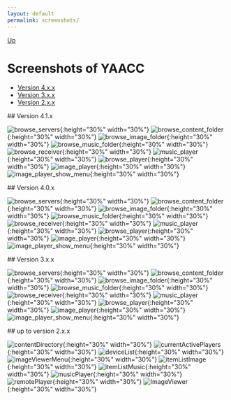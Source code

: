 ```yaml
---
layout: default
permalink: screenshots/
---
```

[Up]({{site.baseurl}}/)

# Screenshots of YAACC

- [Version 4.x.x](#4.x.x)
- [Version 3.x.x](#3.x.x)
- [Version 2.x.x](#2.x.x)

<div id='4.1.x.'/>
## Version 4.1.x

![browse_servers](./4.1.x/browse_servers.png){:height="30%" width="30%"}
![browse_content_folder](./4.1.x/browse_content_folder.png){:height="30%" width="30%"}
![browse_image_folder](./4.1.x/browse_image_folder.png){:height="30%" width="30%"}
![browse_music_folder](./4.1.x/browse_music_folder.png){:height="30%" width="30%"}
![browse_receiver](./4.1.x/browse_receiver.png){:height="30%" width="30%"}
![music_player](./4.1.x/music_player.png){:height="30%" width="30%"}
![browse_player](./4.1.x/browse_player.png){:height="30%" width="30%"}
![image_player](./4.1.x/image_player.png){:height="30%" width="30%"}
![image_player_show_menu](./4.1.x/image_player_show_menu.png){:height="30%" width="30%"}

<div id='4.0.x.'/>
## Version 4.0.x

![browse_servers](./4.0.x/browse_servers.png){:height="30%" width="30%"}
![browse_content_folder](./4.0.x/browse_content_folder.png){:height="30%" width="30%"}
![browse_image_folder](./4.0.x/browse_image_folder.png){:height="30%" width="30%"}
![browse_music_folder](./4.0.x/browse_music_folder.png){:height="30%" width="30%"}
![browse_receiver](./4.0.x/browse_receiver.png){:height="30%" width="30%"}
![music_player](./4.0.x/music_player.png){:height="30%" width="30%"}
![browse_player](./4.0.x/browse_player.png){:height="30%" width="30%"}
![image_player](./4.0.x/image_player.png){:height="30%" width="30%"}
![image_player_show_menu](./4.0.x/image_player_show_menu.png){:height="30%" width="30%"}


<div id='3.x.x.'/>
## Version 3.x.x

![browse_servers](./3.x.x/browse_servers.png){:height="30%" width="30%"}
![browse_content_folder](./3.x.x/browse_content_folder.png){:height="30%" width="30%"}
![browse_image_folder](./3.x.x/browse_image_folder.png){:height="30%" width="30%"}
![browse_music_folder](./3.x.x/browse_music_folder.png){:height="30%" width="30%"}
![browse_receiver](./3.x.x/browse_receiver.png){:height="30%" width="30%"}
![music_player](./3.x.x/music_player.png){:height="30%" width="30%"}
![browse_player](./3.x.x/browse_player.png){:height="30%" width="30%"}
![image_player](./3.x.x/image_player.png){:height="30%" width="30%"}
![image_player_show_menu](./3.x.x/image_player_show_menu.png){:height="30%" width="30%"}

<div id='2.x.x.'/>
## up to version 2.x.x

![contentDirectory](./up_to_version_2.x.x/1contentDirectory.png){:height="30%" width="30%"}
![currentActivePlayers](./up_to_version_2.x.x/1CurrentActivePlayers2.png){:height="30%" width="30%"}
![deviceList](./up_to_version_2.x.x/1deviceList.png){:height="30%" width="30%"}
![imageViewerMenu](./up_to_version_2.x.x/1imageViewerMenu.png){:height="30%" width="30%"}
![itemListImage](./up_to_version_2.x.x/1itemListImage.png){:height="30%" width="30%"}
![itemListMusic](./up_to_version_2.x.x/1itemListMusic.png){:height="30%" width="30%"}
![musicPlayer](./up_to_version_2.x.x/1musicPlayer.png){:height="30%" width="30%"}
![remotePlayer](./up_to_version_2.x.x/1remotePlayer.png){:height="30%" width="30%"}
![ImageViewer](./up_to_version_2.x.x/ImageViewer.png){:height="30%" width="30%"}
